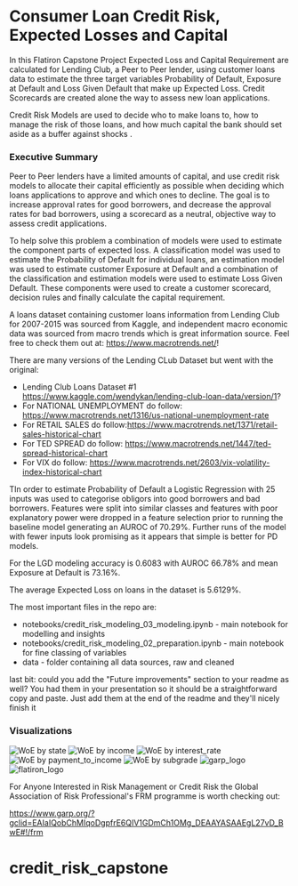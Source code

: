 # Consumer Loan Credit Risk, Expected Losses and Capital 

In this Flatiron Capstone Project Expected Loss and Capital Requirement are calculated for Lending Club, a Peer to Peer lender, using customer loans data to estimate the three target variables Probability of Default, Exposure at Default and Loss Given Default that make up Expected Loss. Credit Scorecards are created alone the way to assess new loan applications. 

Credit Risk Models are used to decide who to make loans to, how to manage the risk of those loans, and how much capital the bank should set aside as a buffer against shocks .

### Executive Summary

Peer to Peer lenders have a limited amounts of capital, and use credit risk models to allocate their capital efficiently as possible when deciding which loans applications to approve and which ones to decline.  The goal is to increase approval rates for good borrowers, and decrease the approval rates for bad borrowers, using a scorecard as a neutral, objective way to assess credit applications.

To help solve this problem a combination of models were used to estimate the component parts of expected loss. A classification model was used to estimate the Probability of Default for individual loans, an estimation model was used to estimate customer Exposure at Default and a combination of the classification and estimation models were used to estimate Loss Given Default.  These components were used to create a customer scorecard, decision rules and finally calculate the capital requirement.   

A loans dataset containing customer loans information from Lending Club for 2007-2015 was sourced from Kaggle, and independent macro economic data was sourced from macro trends which is great information source. Feel free to check them out at: https://www.macrotrends.net/!

There are many versions of the Lending CLub Dataset but went with the original:

* Lending Club Loans Dataset #1 https://www.kaggle.com/wendykan/lending-club-loan-data/version/1?
* For NATIONAL UNEMPLOYMENT do follow: https://www.macrotrends.net/1316/us-national-unemployment-rate
* For RETAIL SALES do follow:https://www.macrotrends.net/1371/retail-sales-historical-chart
* For TED SPREAD do follow: https://www.macrotrends.net/1447/ted-spread-historical-chart
* For VIX do follow: https://www.macrotrends.net/2603/vix-volatility-index-historical-chart

TIn order to estimate Probability of Default a Logistic Regression with 25 inputs was used to categorise obligors into good borrowers and bad borrowers. Features were split into similar classes and features with poor explanatory power were dropped in a feature selection prior to running the baseline model generating an AUROC of 70.29%. Further runs of the model with fewer inputs look promising as it appears that simple is better for PD models.

For the LGD modeling accuracy is 0.6083 with AUROC 66.78% and mean Exposure at Default is 73.16%.

The average Expected Loss on loans in the dataset is 5.6129%.

The most important files in the repo are:

  * notebooks/credit_risk_modeling_03_modeling.ipynb - main notebook for modelling and insights
  * notebooks/credit_risk_modeling_02_preparation.ipynb - main notebook for fine classing of variables 
  * data - folder containing all data sources, raw and cleaned


last bit: could you add the "Future improvements" section to your readme as well? You had them in your presentation so it should be a straightforward copy and paste. Just add them at the end of the readme and they'll nicely finish it

### Visualizations

![WoE by state](https://github.com/petehumphries/flatiron_capstone_final/blob/master/images/WoE_by_state.JPG)
![WoE by income](https://github.com/petehumphries/flatiron_capstone_final/blob/master/images/WoE_by_income.JPG)
![WoE by interest_rate](https://github.com/petehumphries/flatiron_capstone_final/blob/master/images/WoE_by_interest_rate.JPG)
![WoE by payment_to_income](https://github.com/petehumphries/flatiron_capstone_final/blob/master/images/WoE_by_payment_to_income_factor.JPG)
![WoE by subgrade](https://github.com/petehumphries/flatiron_capstone_final/blob/master/images/WoE_by_subgrade.JPG)
![garp_logo](https://github.com/petehumphries/flatiron_capstone_final/blob/master/images/garp_logo.JPG)
![flatiron_logo](https://github.com/petehumphries/flatiron_capstone_final/blob/master/images/flatiron_logo.JPG)


For Anyone Interested in Risk Management or Credit Risk the Global Association of Risk Professional's FRM programme is worth checking out:

https://www.garp.org/?gclid=EAIaIQobChMIqoDgpfrE6QIV1GDmCh1OMg_DEAAYASAAEgL27vD_BwE#!/frm
# credit_risk_capstone
